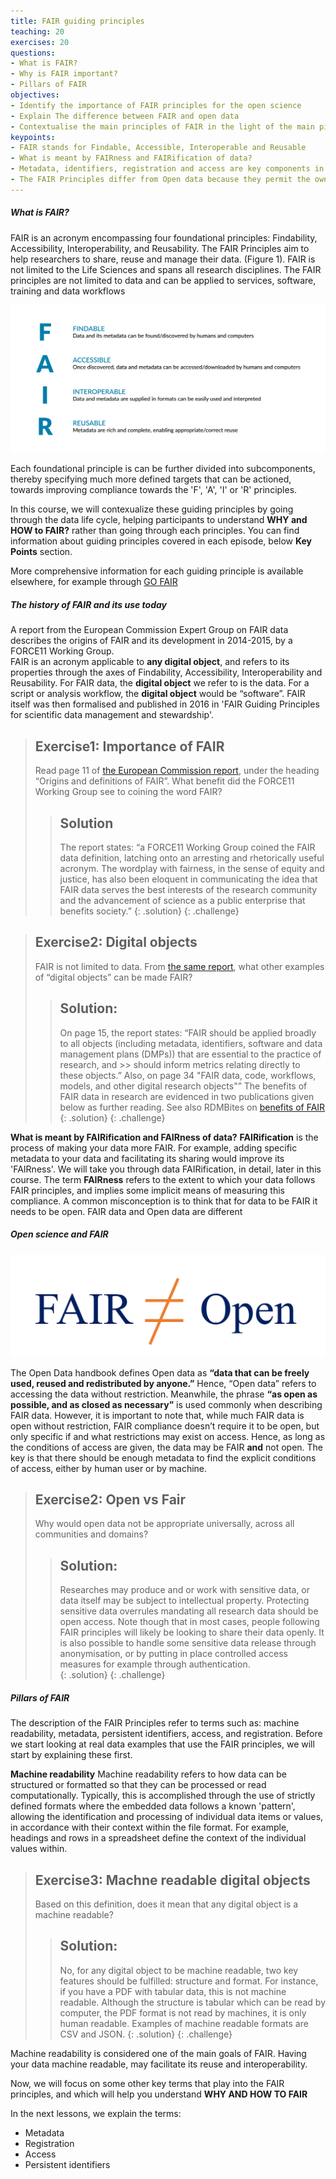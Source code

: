 ```yaml
---
title: FAIR guiding principles
teaching: 20
exercises: 20
questions:
- What is FAIR? 
- Why is FAIR important?
- Pillars of FAIR
objectives:
- Identify the importance of FAIR principles for the open science
- Explain The difference between FAIR and open data
- Contextualise the main principles of FAIR in the light of the main pillars (Identifiers, access, metadata, and registration)
keypoints:
- FAIR stands for Findable, Accessible, Interoperable and Reusable
- What is meant by FAIRness and FAIRification of data?
- Metadata, identifiers, registration and access are key components in the process of FAIRification
- The FAIR Principles differ from Open data because they permit the owner of the data to control access, although as part of this they are required to define methods and instances where data could be accessed
--- 
```

##### What is FAIR?
FAIR is an acronym encompassing four foundational principles: Findability, Accessibility, Interoperability, and Reusability. The FAIR Principles aim to help researchers to share, reuse and manage their data. (Figure 1). FAIR is not limited to the Life Sciences and spans all research disciplines. The FAIR principles are not limited to data and can be applied to services, software, training and data workflows

![Figure 1. Summary of FAIR principles](../fig/fairifying2.png)

Each foundational principle is can be further divided into subcomponents, thereby specifying much more defined targets that can be actioned, towards improving compliance towards the 'F', 'A', 'I' or 'R' principles.  

In this course, we will contexualize these guiding principles by going through the data life cycle, helping participants to understand **WHY and HOW to FAIR?** rather than going through each principles. You can find information about guiding principles covered in each episode, below **Key Points** section.

More comprehensive information for each guiding principle is available elsewhere, for example through [GO FAIR](https://www.go-fair.org/fair-principles/)


##### The history of FAIR and its use today
A report from the European Commission Expert Group on FAIR data describes the origins of FAIR and its development in 2014-2015, by a FORCE11 Working Group.  
FAIR is an acronym applicable to **any digital object**, and refers to its properties through the axes of Findability, Accessibility, Interoperability and Reusability. For FAIR data, the **digital object** we refer to is the data.  For a script or analysis workflow, the **digital object** would be “software”.
FAIR itself was then formalised and published in 2016 in 'FAIR Guiding Principles for scientific data management and stewardship'.

> ## Exercise1: Importance of FAIR
> Read page 11 of [the European Commission report](https://zenodo.org/record/1285272#.Yuk8O_HMIqt), under the 
> heading “Origins and definitions of FAIR”. What benefit did the FORCE11 Working Group see to coining the word FAIR? 
>> ## Solution
>> The report states: “a FORCE11 Working Group coined the FAIR data definition, latching onto an arresting and
>> rhetorically useful acronym. The wordplay with fairness, in the sense of equity and justice, has also been 
>> eloquent in communicating the idea that FAIR data serves the best interests of the research community and 
>> the advancement of science as a public enterprise that benefits society.”
> {: .solution}
{: .challenge}

> ## Exercise2: Digital objects 
> FAIR is not limited to data. From [the same report](https://zenodo.org/record/1285272#.Yuk8O_HMIqt), what
> other examples of “digital objects” can be made FAIR? 
>> ## Solution:
>> On page 15, the report states: “FAIR should be applied broadly to all objects (including metadata,
>> identifiers, software and data management plans (DMPs)) that are essential to the practice of research, and >> should inform metrics relating directly to these objects.” 
>> Also, on page 34 "FAIR data, code, workflows, models, and other digital research objects"”
>> The benefits of FAIR data in research are evidenced in two publications given below as further reading. 
>> See also RDMBites on [benefits of FAIR](https://docs.google.com/presentation/d/1xywEzC84RMor46moZVC-H-o3rJqEYYk1/edit#slide=id.p1)
> {: .solution}
{: .challenge}

**What is meant by FAIRification and FAIRness of data?**
**FAIRification** is the process of making your data more FAIR.  For example, adding specific metadata to your data and facilitating its sharing would improve its 'FAIRness'. We will take you through data FAIRification, in detail, later in this course.
The term **FAIRness** refers to the extent to which your data follows FAIR principles, and implies some implicit means of measuring this compliance.
A common misconception is to think that for data to be FAIR it needs to be open. FAIR data and Open data are different

##### Open science and FAIR

![Figure 2. FAIR data is not open data](../fig/Openfair.PNG)

The Open Data handbook defines Open data as **“data that can be freely used, reused and redistributed by anyone.”**
Hence, “Open data” refers to accessing the data without restriction.  Meanwhile, the phrase **“as open as possible, and as closed as necessary”** is used commonly when describing FAIR data. However, it is important to note that, while much FAIR data is open without restriction, FAIR compliance doesn’t require it to be open, but only specific if and what restrictions may exist on access. Hence, as long as the conditions of access are given, the data may be FAIR **and** not open.  The key is that there should be enough metadata to find the explicit conditions of access, either by human user or by machine.

> ## Exercise2: Open vs Fair
> Why would open data not be appropriate universally, across all communities and domains?
>> ## Solution:
>> Researches may produce and or work with sensitive 
>> data, or data itself may be subject to intellectual property.  Protecting sensitive data overrules mandating all research 
>> data should be open access.
>> Note though that in most cases, people following FAIR principles will likely be looking to share their data 
>> openly. It is also possible to handle some sensitive data release through anonymisation, or by putting in place controlled access measures for example through authentication.  
> {: .solution}
{: .challenge}

##### Pillars of FAIR
The description of the FAIR Principles refer to terms such as: machine readability, metadata, persistent identifiers, access, and registration. Before we start looking at real data examples that use the FAIR principles, we will start by explaining these first.

**Machine readability**
Machine readability refers to how data can be structured or formatted so that they can be processed or read computationally. Typically, this is accomplished through the use of strictly defined formats where the embedded data follows a known 'pattern', allowing the identification and processing of individual data items or values, in accordance with their context within the file format. For example, headings and rows in a spreadsheet define the context of the individual values within.  

> ## Exercise3: Machne readable digital objects
> Based on this definition, does it mean that any digital object is a machine readable?
>> ## Solution:
>> No, for any digital object to be machine readable, two key features should be fulfilled: structure and 
>> format. For instance, if you have a PDF with tabular data, this is not machine readable. Although the 
>> structure is tabular which can be read by computer, the PDF format is not read by machines, it is only 
>> human readable. Examples of machine readable formats are CSV and JSON.
> {: .solution}
{: .challenge}

Machine readability is considered one of the main goals of FAIR. Having your data machine readable, may facilitate its reuse and interoperability. 

Now, we will focus on some other key terms that play into the FAIR principles, and which will help you understand **WHY AND HOW TO FAIR**

In the next lessons, we explain the terms:
- Metadata
- Registration
- Access
- Persistent identifiers

